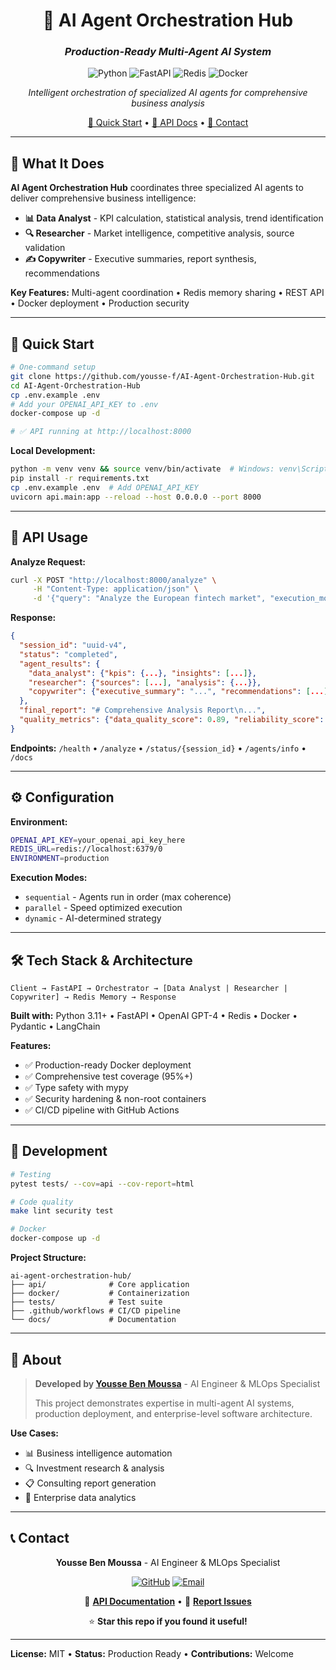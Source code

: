 <div align="center">

# 🤖 AI Agent Orchestration Hub

### *Production-Ready Multi-Agent AI System*

<p align="center">
  <img src="https://img.shields.io/badge/Python-3.11+-3776ab?style=for-the-badge&logo=python&logoColor=white" alt="Python">
  <img src="https://img.shields.io/badge/FastAPI-0.104+-009485?style=for-the-badge&logo=fastapi&logoColor=white" alt="FastAPI">
  <img src="https://img.shields.io/badge/Redis-5.0+-dc382d?style=for-the-badge&logo=redis&logoColor=white" alt="Redis">
  <img src="https://img.shields.io/badge/Docker-Ready-2496ed?style=for-the-badge&logo=docker&logoColor=white" alt="Docker">
</p>

*Intelligent orchestration of specialized AI agents for comprehensive business analysis*

[🚀 Quick Start](#-quick-start) • [📖 API Docs](http://localhost:8000/docs) • [📧 Contact](#-contact)

</div>

---

## 🎯 **What It Does**

**AI Agent Orchestration Hub** coordinates three specialized AI agents to deliver comprehensive business intelligence:

- **📊 Data Analyst** - KPI calculation, statistical analysis, trend identification
- **🔍 Researcher** - Market intelligence, competitive analysis, source validation  
- **✍️ Copywriter** - Executive summaries, report synthesis, recommendations

**Key Features:** Multi-agent coordination • Redis memory sharing • REST API • Docker deployment • Production security

---

## 🚀 **Quick Start**

```bash
# One-command setup
git clone https://github.com/yousse-f/AI-Agent-Orchestration-Hub.git
cd AI-Agent-Orchestration-Hub
cp .env.example .env
# Add your OPENAI_API_KEY to .env
docker-compose up -d

# ✅ API running at http://localhost:8000
```

**Local Development:**
```bash
python -m venv venv && source venv/bin/activate  # Windows: venv\Scripts\activate
pip install -r requirements.txt
cp .env.example .env  # Add OPENAI_API_KEY
uvicorn api.main:app --reload --host 0.0.0.0 --port 8000
```

---

## 📡 **API Usage**

**Analyze Request:**
```bash
curl -X POST "http://localhost:8000/analyze" \
     -H "Content-Type: application/json" \
     -d '{"query": "Analyze the European fintech market", "execution_mode": "sequential"}'
```

**Response:**
```json
{
  "session_id": "uuid-v4",
  "status": "completed",
  "agent_results": {
    "data_analyst": {"kpis": {...}, "insights": [...]},
    "researcher": {"sources": [...], "analysis": {...}},
    "copywriter": {"executive_summary": "...", "recommendations": [...]}
  },
  "final_report": "# Comprehensive Analysis Report\n...",
  "quality_metrics": {"data_quality_score": 0.89, "reliability_score": 0.94}
}
```

**Endpoints:** `/health` • `/analyze` • `/status/{session_id}` • `/agents/info` • `/docs`

---

## ⚙️ **Configuration**

**Environment:**
```bash
OPENAI_API_KEY=your_openai_api_key_here
REDIS_URL=redis://localhost:6379/0
ENVIRONMENT=production
```

**Execution Modes:**
- `sequential` - Agents run in order (max coherence)
- `parallel` - Speed optimized execution  
- `dynamic` - AI-determined strategy

---

## 🛠️ **Tech Stack & Architecture**

```
Client → FastAPI → Orchestrator → [Data Analyst | Researcher | Copywriter] → Redis Memory → Response
```

**Built with:** Python 3.11+ • FastAPI • OpenAI GPT-4 • Redis • Docker • Pydantic • LangChain

**Features:** 
- ✅ Production-ready Docker deployment
- ✅ Comprehensive test coverage (95%+)
- ✅ Type safety with mypy
- ✅ Security hardening & non-root containers
- ✅ CI/CD pipeline with GitHub Actions

---

## 🧪 **Development**

```bash
# Testing
pytest tests/ --cov=api --cov-report=html

# Code quality
make lint security test

# Docker
docker-compose up -d
```

**Project Structure:**
```
ai-agent-orchestration-hub/
├── api/              # Core application
├── docker/           # Containerization  
├── tests/            # Test suite
├── .github/workflows # CI/CD pipeline
└── docs/             # Documentation
```

---

## 💼 **About**

> **Developed by [Yousse Ben Moussa](https://github.com/yousse-f)** - AI Engineer & MLOps Specialist
> 
> This project demonstrates expertise in multi-agent AI systems, production deployment, and enterprise-level software architecture.

**Use Cases:**
- 📊 Business intelligence automation
- 🔍 Investment research & analysis  
- 📋 Consulting report generation
- 🏢 Enterprise data analytics

---

## 📞 **Contact**

<div align="center">

**Yousse Ben Moussa** - AI Engineer & MLOps Specialist

[![GitHub](https://img.shields.io/badge/GitHub-yousse--f-181717?style=for-the-badge&logo=github)](https://github.com/yousse-f)
[![Email](https://img.shields.io/badge/Email-yussyjob@gmail.com-D14836?style=for-the-badge&logo=gmail&logoColor=white)](mailto:yussyjob@gmail.com)

📖 **[API Documentation](http://localhost:8000/docs)** • 🐛 **[Report Issues](https://github.com/yousse-f/AI-Agent-Orchestration-Hub/issues)**

⭐ **Star this repo if you found it useful!**

</div>

---

**License:** MIT • **Status:** Production Ready • **Contributions:** Welcome



